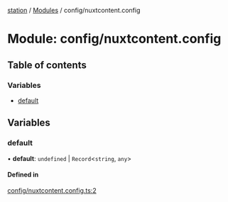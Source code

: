[station](../README.md) / [Modules](../modules.md) / config/nuxtcontent.config

# Module: config/nuxtcontent.config

## Table of contents

### Variables

- [default](config_nuxtcontent_config.md#default)

## Variables

### default

• **default**: `undefined` \| `Record`<`string`, `any`\>

#### Defined in

[config/nuxtcontent.config.ts:2](https://github.com/kiotosi/station/blob/4059bc9/config/nuxtcontent.config.ts#L2)
